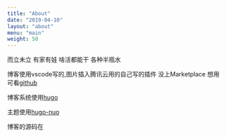 ```yaml
---
title: "About"
date: "2019-04-10"
layout: "about"
menu: "main"
weight: 50
---
```


而立未立 有家有娃 啥活都能干 各种半瓶水

博客使用vscode写的,图片插入腾讯云用的自己写的插件 没上Marketplace 想用可看[github](https://github.com/enhay/vscode-markwown-qcloud)

博客系统使用[hugo](https://github.com/gohugoio/hugo)

主题使用[hugo-nuo](https://github.com/laozhu/hugo-nuo)

博客的源码在[](https://github.com/enhay/blog)
